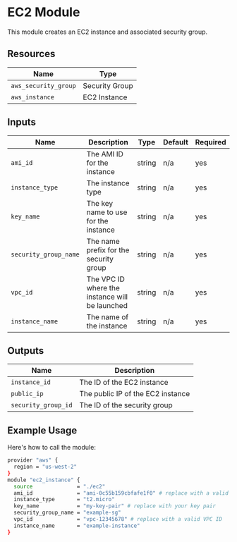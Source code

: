 # EC2 Module

This module creates an EC2 instance and associated security group.

## Resources

| Name                   | Type             |
|------------------------|------------------|
| `aws_security_group`   | Security Group   |
| `aws_instance`         | EC2 Instance     |

## Inputs

| Name                  | Description                             | Type   | Default | Required |
|-----------------------|-----------------------------------------|--------|---------|----------|
| `ami_id`              | The AMI ID for the instance             | string | n/a     | yes      |
| `instance_type`       | The instance type                       | string | n/a     | yes      |
| `key_name`            | The key name to use for the instance    | string | n/a     | yes      |
| `security_group_name` | The name prefix for the security group  | string | n/a     | yes      |
| `vpc_id`              | The VPC ID where the instance will be launched | string | n/a     | yes      |
| `instance_name`       | The name of the instance                | string | n/a     | yes      |

## Outputs

| Name                | Description                       |
|---------------------|-----------------------------------|
| `instance_id`       | The ID of the EC2 instance        |
| `public_ip`         | The public IP of the EC2 instance |
| `security_group_id` | The ID of the security group      |


## Example Usage
Here's how to call the module:

``` bash
provider "aws" {
  region = "us-west-2"
}
module "ec2_instance" {
  source              = "./ec2"
  ami_id              = "ami-0c55b159cbfafe1f0" # replace with a valid AMI ID
  instance_type       = "t2.micro"
  key_name            = "my-key-pair" # replace with your key pair
  security_group_name = "example-sg"
  vpc_id              = "vpc-12345678" # replace with a valid VPC ID
  instance_name       = "example-instance"
}
```
